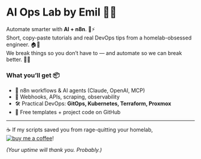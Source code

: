 # AI Ops Lab by Emil 🔧🤖

Automate smarter with **AI + n8n**. 🤖⚡  
Short, copy-paste tutorials and real DevOps tips from a homelab-obsessed engineer. 🏠🧪  
We break things so you don’t have to — and automate so we can break better. 🔁🔥

### What you’ll get 📦
- 🧩 n8n workflows & AI agents (Claude, OpenAI, MCP)  
- 🔗 Webhooks, APIs, scraping, observability  
- 🛠️ Practical DevOps: **GitOps, Kubernetes, Terraform, Proxmox**  
- 🎁 Free templates + project code on GitHub

---

☕️ If my scripts saved you from rage-quitting your homelab, [![buy me a coffee](https://img.shields.io/badge/buy%20be%20a%20coffee-yellow?logo=buymeacoffee&logoColor=white)](https://buymeacoffee.com/homeall)!

*(Your uptime will thank you. Probably.)*
